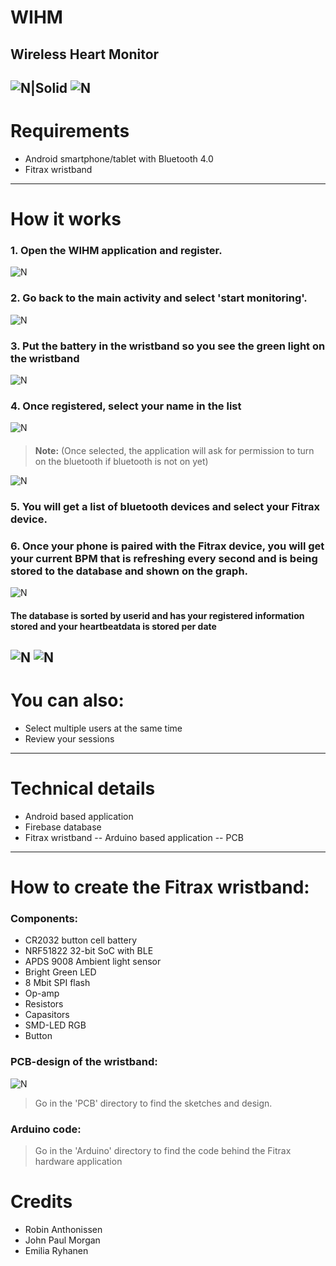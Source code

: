 # WIHM 
**Wireless Heart Monitor**
---


![N|Solid](https://scontent-bru2-1.xx.fbcdn.net/v/t35.0-12/18697538_10154385345131744_2016130272_o.png?oh=f1552d5ec59fa4e10aec58d5818ba457&oe=5927E838)
![N](https://scontent-bru2-1.xx.fbcdn.net/v/t35.0-12/18674895_10154382731281744_1514994551_o.jpg?oh=49e5ceabfc4ad734154122682728d6c7&oe=5927FB0E)
---
# Requirements

  - Android smartphone/tablet with Bluetooth 4.0
  - Fitrax wristband
---
# How it works
 ### 1. Open the WIHM application and register.
 ![N](https://scontent-bru2-1.xx.fbcdn.net/v/t35.0-12/18676745_10154385345026744_1493557762_o.png?oh=30c40be5fee189a2fdd82a24f43118e7&oe=5927EF24)
 ### 2. Go back to the main activity and select 'start monitoring'.
 ![N](https://scontent-bru2-1.xx.fbcdn.net/v/t35.0-12/18721361_10154385345061744_1525186299_o.png?oh=ccedae127374191a8858de2cd575ef2b&oe=5927AEBF)
 ### 3. Put the battery in the wristband so you see the green light on the wristband
 ![N](https://scontent-bru2-1.xx.fbcdn.net/v/t35.0-12/18641772_10154382731206744_2119619095_o.jpg?oh=a9e42ac80df88fed4f945c8bee250665&oe=5927FEC7)
 ### 4. Once registered, select your name in the list
 ![N](https://scontent-bru2-1.xx.fbcdn.net/v/t35.0-12/18675227_10154385344991744_1250710490_o.png?oh=421102f2a91549c7320c767744d90cea&oe=5927D065)
 #### 


> **Note:** (Once selected, the application will ask for permission to turn on the bluetooth if bluetooth is not on yet)

![N](https://scontent-bru2-1.xx.fbcdn.net/v/t35.0-12/18697646_10154385344926744_1506581206_o.png?oh=32c0044f2c5c54bcbc047bc4cec26020&oe=5927FACB)

### 5. You will get a list of bluetooth devices and select your Fitrax device.

### 6. Once your phone is paired with the Fitrax device, you will get your current BPM that is refreshing every second and is being stored to the database and shown on the graph.

![N](https://scontent-bru2-1.xx.fbcdn.net/v/t35.0-12/18720691_10154385402446744_1888942451_o.png?oh=c510e633ade2df972382c75d95ab2699&oe=5927B037)
 #### The database is sorted by userid and has your registered information stored and your heartbeatdata is stored per date
 ![N](https://scontent-bru2-1.xx.fbcdn.net/v/t34.0-12/18716377_10154385407296744_561645714_n.png?oh=80e4672c9a2b4a8742dd65d9306eaeda&oe=592814DC)
![N](https://scontent-bru2-1.xx.fbcdn.net/v/t35.0-12/18675188_10154385407311744_1678813300_o.png?oh=2552b4c3d4ee0198572f315245b14239&oe=5927E20D)
 ---
 
 # You can also:
  - Select multiple users at the same time
  - Review your sessions
 ---
# Technical details
- Android based application
- Firebase database
- Fitrax wristband
-- Arduino based application
-- PCB 
---
# How to create the Fitrax wristband:

### Components:
- CR2032 button cell battery
- NRF51822 32-bit SoC with BLE
- APDS 9008 Ambient light sensor
- Bright Green LED
- 8 Mbit SPI flash 
- Op-amp
- Resistors
- Capasitors
- SMD-LED RGB
- Button
### PCB-design of the wristband:

![N](https://scontent-bru2-1.xx.fbcdn.net/v/t34.0-12/18685367_10154385423451744_327884777_n.png?oh=fbf26dca7dc2d87598f5a0c948234c0c&oe=5927F140)
> Go in the 'PCB' directory to find the sketches and design.

### Arduino code:
> Go in the 'Arduino' directory to find the code behind the Fitrax hardware application




# Credits

  - Robin Anthonissen
  - John Paul Morgan
  - Emilia Ryhanen

